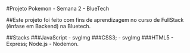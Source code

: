 #Projeto Pokemon - Semana 2 - BlueTech

##Este projeto foi feito com fins de aprendizagem no curso de FullStack (ênfase em Backend) na Bluetech.

##Stacks
###JavaScript - svgImg
###CSS3; - svgImg
###HTML5 - Express; Node.js - Nodemon.
